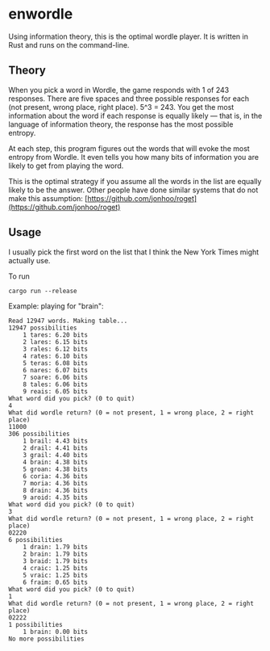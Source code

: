 # enwordle
Using information theory, this is the optimal wordle player.  It is written in Rust and runs on the command-line.

## Theory

When you pick a word in Wordle, the game responds with 1 of 243 responses.  There are five spaces and three possible responses for each (not present, wrong place, right place). 5^3 = 243.  You get the most information about the word if each response is equally likely — that is, in the language of information theory, the response has the most possible entropy.

At each step, this program figures out the words that will evoke the most entropy from Wordle.  It even tells you how many bits of information you are likely to get from playing the word.

This is the optimal strategy if you assume all the words in the list are equally likely to be the answer. Other people have done similar systems that do not make this assumption:
[https://github.com/jonhoo/roget](https://github.com/jonhoo/roget)

## Usage

I usually pick the first word on the list that I think the New York Times might actually use.

To run

```
cargo run --release
```

Example: playing for "brain":

```
Read 12947 words. Making table...
12947 possibilities
	1 tares: 6.20 bits
	2 lares: 6.15 bits
	3 rales: 6.12 bits
	4 rates: 6.10 bits
	5 teras: 6.08 bits
	6 nares: 6.07 bits
	7 soare: 6.06 bits
	8 tales: 6.06 bits
	9 reais: 6.05 bits
What word did you pick? (0 to quit)
4
What did wordle return? (0 = not present, 1 = wrong place, 2 = right place)
11000
306 possibilities
	1 brail: 4.43 bits
	2 drail: 4.41 bits
	3 grail: 4.40 bits
	4 brain: 4.38 bits
	5 groan: 4.38 bits
	6 coria: 4.36 bits
	7 moria: 4.36 bits
	8 drain: 4.36 bits
	9 aroid: 4.35 bits
What word did you pick? (0 to quit)
3
What did wordle return? (0 = not present, 1 = wrong place, 2 = right place)
02220
6 possibilities
	1 drain: 1.79 bits
	2 brain: 1.79 bits
	3 braid: 1.79 bits
	4 craic: 1.25 bits
	5 vraic: 1.25 bits
	6 fraim: 0.65 bits
What word did you pick? (0 to quit)
1
What did wordle return? (0 = not present, 1 = wrong place, 2 = right place)
02222
1 possibilities
	1 brain: 0.00 bits
No more possibilities
```